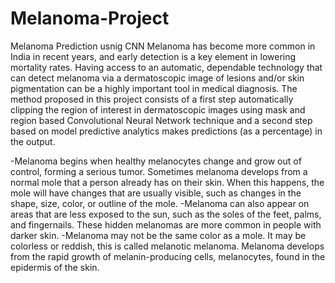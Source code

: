 # Melanoma-Project
Melanoma Prediction usnig CNN
Melanoma has become more common in India in recent years, and early detection is a key element in lowering mortality rates. Having access to an automatic, dependable technology that can detect melanoma via a dermatoscopic image of lesions and/or skin pigmentation can be a highly important tool in medical diagnosis. The method proposed in this project consists of a first step automatically clipping the region of interest in dermatoscopic images using mask and region based Convolutional Neural Network technique and a second step based on model predictive analytics makes predictions (as a percentage) in the output.

-Melanoma begins when healthy melanocytes change and grow out of control, forming a serious tumor. Sometimes melanoma develops from a normal mole that a person already has on their skin. When this happens, the mole will have changes that are usually visible, such as changes in the shape, size, color, or outline of the mole.
-Melanoma can also appear on areas that are less exposed to the sun, such as the soles of the feet, palms, and fingernails. These hidden melanomas are more common in people with darker skin.
-Melanoma may not be the same color as a mole. It may be colorless or reddish, this is called melanotic melanoma. Melanoma develops from the rapid growth of melanin-producing cells, melanocytes, found in the epidermis of the skin.



